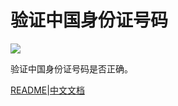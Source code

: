 # 验证中国身份证号码
![](https://travis-ci.org/yzy613/Verify-Chinese-ID-Number.svg?branch=master)

验证中国身份证号码是否正确。

[README](https://github.com/yzy613/Verify-Chinese-ID-Number/blob/master/README.md)|[中文文档](https://github.com/yzy613/Verify-Chinese-ID-Number/blob/master/README_zh.md)